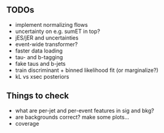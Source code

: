 TODOs
-----
- implement normalizing flows
- uncertainty on e.g. sumET in top?
- jES/jER and uncertainties
- event-wide transformer?
- faster data loading
- tau- and b-tagging
- fake taus and b-jets
- train discriminant + binned likelihood fit (or marginalize?)
- kL vs xsec posteriors

Things to check
---------------
- what are per-jet and per-event features in sig and bkg?
- are backgrounds correct? make some plots...
- coverage
